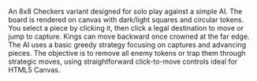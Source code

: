 An 8x8 Checkers variant designed for solo play against a simple AI. The board is rendered on canvas with dark/light squares and circular tokens. You select a piece by clicking it, then click a legal destination to move or jump to capture. Kings can move backward once crowned at the far edge. The AI uses a basic greedy strategy focusing on captures and advancing pieces. The objective is to remove all enemy tokens or trap them through strategic moves, using straightforward click-to-move controls ideal for HTML5 Canvas.